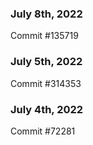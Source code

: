 ### July 8th, 2022

Commit #135719

### July 5th, 2022

Commit #314353


### July 4th, 2022

Commit #72281
